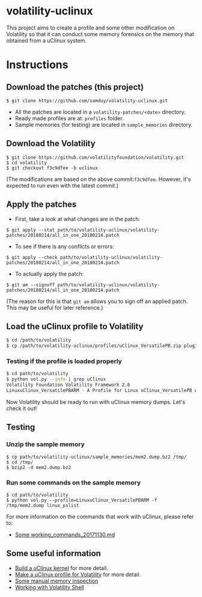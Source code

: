 # volatility-uclinux

This project aims to create a profile and some other modification on Volatility so that it can conduct some memory forensics on the memory that obtained from a uClinux system.

# Instructions

## Download the patches (this project)
```
$ git clone https://github.com/samduy/volatility-uclinux.git
```

* All the patches are located in a `volatility-patches/<date>` directory.
* Ready made profiles are at: `profiles` folder.
* Sample memories (for testing) are located in `sample_memories` directory.

## Download the Volatility

```
$ git clone https://github.com/volatilityfoundation/volatility.git
$ cd volatility
$ git checkout f3c9dfee -b uclinux
```
(The modifications are based on the above commit:`f3c9dfee`. However, it's expected to run even with the latest commit.)

## Apply the patches

* First, take a look at what changes are in the patch:
```
$ git apply --stat path/to/volatility-uclinux/volatility-patches/20180214/all_in_one_20180214.patch
```

* To see if there is any conflicts or errors:
```
$ git apply --check path/to/volatility-uclinux/volatility-patches/20180214/all_in_one_20180214.patch
```

* To actually apply the patch:
```
$ git am --signoff path/to/volatility-uclinux/volatility-patches/20180214/all_in_one_20180214.patch
```

(The reason for this is that `git am` allows you to sign off an applied patch. This may be useful for later reference.)

## Load the uClinux profile to Volatility

```bash
$ cd /path/to/volatility
$ cp /path/to/volatility-uclinux/profiles/uClinux_VersatilePB.zip plugins/overlays/linux/
```

### Testing if the profile is loaded properly

```bash
$ cd path/to/volatility
$ python vol.py --info | grep uClinux
Volatility Foundation Volatility Framework 2.6
LinuxuClinux_VersatilePBARM - A Profile for Linux uClinux_VersatilePB ARM
```

Now Volatility should be ready to run with uClinux memory dumps. Let's check it out!

## Testing

### Unzip the sample memory

```
$ cp path/to/volatility-uclinux/sample_memories/mem2.dump.bz2 /tmp/
$ cd /tmp/
$ bzip2 -d mem2.dump.bz2
```

### Run some commands on the sample memory

```
$ cd path/to/volatility
$ python vol.py --profile=LinuxuClinux_VersatilePBARM -f /tmp/mem2.dump linux_pslist
```

For more information on the commands that work with uClinux, please refer to:
* [Some working_commands_20171130.md](./working_commands_20171130.md)

## Some useful information

* [Build a uClinux kernel](../../wiki/Build-a-uClinux-kernel) for more detail.
* [Make a uClinux profile for Volatility](../../wiki/Profile-for-Volatility) for more detail.
* [Some manual memory inspection](../../wiki/Manual-memory-inspection)
* [Working with Volatility Shell](../../wiki/Working-with-Volatility-shell)
